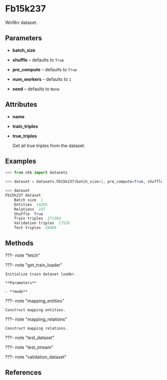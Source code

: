 # Fb15k237

Wn18rr dataset.



## Parameters

- **batch_size**

- **shuffle** – defaults to `True`

- **pre_compute** – defaults to `True`

- **num_workers** – defaults to `1`

- **seed** – defaults to `None`


## Attributes

- **name**

- **train_triples**

- **true_triples**

    Get all true triples from the dataset.


## Examples

```python
>>> from ckb import datasets

>>> dataset = datasets.Fb15k237(batch_size=1, pre_compute=True, shuffle=True, seed=42)

>>> dataset
Fb15k237 dataset
    Batch size  1
    Entities  14265
    Relations  237
    Shuffle  True
    Train triples  271364
    Validation triples  17528
    Test triples  20460
```

## Methods

???- note "fetch"

???- note "get_train_loader"

    Initialize train dataset loader.

    **Parameters**

    - **mode**    
    
???- note "mapping_entities"

    Construct mapping entities.

    
???- note "mapping_relations"

    Construct mapping relations.

    
???- note "test_dataset"

???- note "test_stream"

???- note "validation_dataset"

## References

[^1]: [Liang Yao, Chengsheng Mao, and Yuan Luo. 2019. Kg- bert: Bert for knowledge graph completion. arXiv preprint arXiv:1909.03193.](https://arxiv.org/abs/1909.03193)

